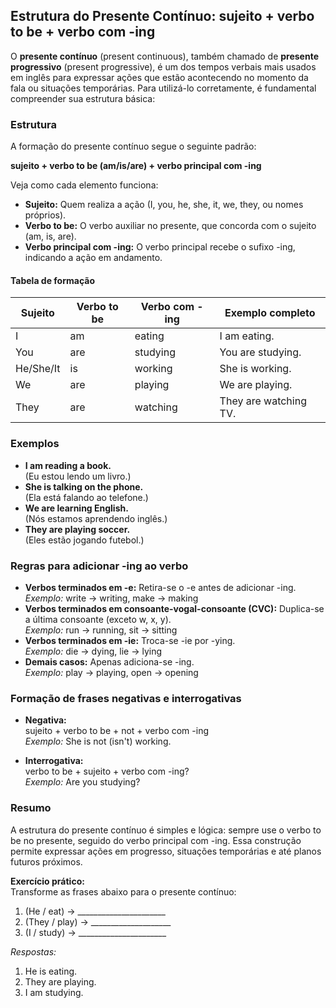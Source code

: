
## Estrutura do Presente Contínuo: sujeito + verbo to be + verbo com -ing

O **presente contínuo** (present continuous), também chamado de **presente progressivo** (present progressive), é um dos tempos verbais mais usados em inglês para expressar ações que estão acontecendo no momento da fala ou situações temporárias. Para utilizá-lo corretamente, é fundamental compreender sua estrutura básica:

### Estrutura

A formação do presente contínuo segue o seguinte padrão:

**sujeito + verbo to be (am/is/are) + verbo principal com -ing**

Veja como cada elemento funciona:

- **Sujeito:** Quem realiza a ação (I, you, he, she, it, we, they, ou nomes próprios).
- **Verbo to be:** O verbo auxiliar no presente, que concorda com o sujeito (am, is, are).
- **Verbo principal com -ing:** O verbo principal recebe o sufixo -ing, indicando a ação em andamento.

#### Tabela de formação

| Sujeito | Verbo to be | Verbo com -ing | Exemplo completo           |
|---------|-------------|----------------|----------------------------|
| I       | am          | eating         | I am eating.               |
| You     | are         | studying       | You are studying.          |
| He/She/It | is        | working        | She is working.            |
| We      | are         | playing        | We are playing.            |
| They    | are         | watching       | They are watching TV.      |

### Exemplos

- **I am reading a book.**  
  (Eu estou lendo um livro.)
- **She is talking on the phone.**  
  (Ela está falando ao telefone.)
- **We are learning English.**  
  (Nós estamos aprendendo inglês.)
- **They are playing soccer.**  
  (Eles estão jogando futebol.)

### Regras para adicionar -ing ao verbo

- **Verbos terminados em -e:** Retira-se o -e antes de adicionar -ing.  
  *Exemplo:* write → writing, make → making
- **Verbos terminados em consoante-vogal-consoante (CVC):** Duplica-se a última consoante (exceto w, x, y).  
  *Exemplo:* run → running, sit → sitting
- **Verbos terminados em -ie:** Troca-se -ie por -ying.  
  *Exemplo:* die → dying, lie → lying
- **Demais casos:** Apenas adiciona-se -ing.  
  *Exemplo:* play → playing, open → opening

### Formação de frases negativas e interrogativas

- **Negativa:**  
  sujeito + verbo to be + not + verbo com -ing  
  *Exemplo:* She is not (isn't) working.

- **Interrogativa:**  
  verbo to be + sujeito + verbo com -ing?  
  *Exemplo:* Are you studying?

### Resumo

A estrutura do presente contínuo é simples e lógica: sempre use o verbo to be no presente, seguido do verbo principal com -ing. Essa construção permite expressar ações em progresso, situações temporárias e até planos futuros próximos.

**Exercício prático:**  
Transforme as frases abaixo para o presente contínuo:

1. (He / eat) → ______________________
2. (They / play) → ____________________
3. (I / study) → ______________________

*Respostas:*
1. He is eating.
2. They are playing.
3. I am studying.
```
